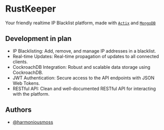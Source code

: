 # RustKeeper
Your friendly realtime IP Blacklist platform, made with [`Actix`](https://actix.rs/) and [`MongoDB`](https://www.mongodb.com/)

## Development in plan
- IP Blacklisting: Add, remove, and manage IP addresses in a blacklist.
- Real-time Updates: Real-time propagation of updates to all connected clients.
- CockroachDB Integration: Robust and scalable data storage using CockroachDB.
- JWT Authentication: Secure access to the API endpoints with JSON Web Tokens.
- RESTful API: Clean and well-documented RESTful API for interacting with the platform.

## Authors
- [@harmoniousmoss](https://www.github.com/harmoniousmoss)

